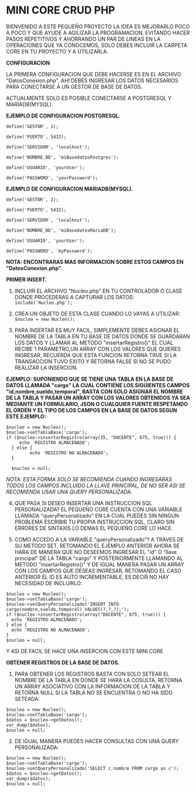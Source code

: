 # MINI CORE CRUD PHP

BIENVENIDO A ESTE PEQUEÑO PROYECTO LA IDEA ES MEJORARLO POCO A POCO Y QUE AYUDE A AGILIZAR LA PROGRAMACION, EVITANDO HACER PASOS REPETITIVOS Y AHORRANDO UN PAR DE LINEAS EN LA OPERACIONES QUE YA CONOCEMOS, SOLO DEBES INCLUIR LA CARPETA CORE EN TU PROYECTO Y A UTILIZARLA.

**CONFIGURACION**

LA PRIMERA CONFIGURACION QUE DEBE HACERSE ES EN EL ARCHIVO
"DatosConexion.php", AHI DEBES INGRESAR LOS DATOS NECESARIOS
PARA CONECTARSE A UN GESTOR DE BASE DE DATOS.

ACTUALMENTE SOLO ES POSIBLE CONECTARSE A POSTGRESQL Y MARIADB(MYSQL).

**EJEMPLO DE CONFIGURACION POSTGRESQL.**

~~~
define('GESTOR', 1);

define('PUERTO', 5432);

define('SERVIDOR', 'localhost');

define('NOMBRE_BD', 'miBasedatosPostgres');

define('USUARIO', 'yourUser');

define('PASSWORD', 'yourPassword');
~~~



**EJEMPLO DE CONFIGURACION MARIADB(MYSQL).**
~~~
define('GESTOR', 2);

define('PUERTO', 5432);

define('SERVIDOR', 'localhost');

define('NOMBRE_BD', 'miBasedatosMariaDB');

define('USUARIO', 'yourUser');

define('PASSWORD', 'myPassword');
~~~

**NOTA: ENCONTRARAS MAS INFORMACION SOBRE ESTOS CAMPOS EN "DatosConexion.php".**

**PRIMER INSERT.**

1. INCLUIR EL ARCHIVO "Nucleo.php" EN TU CONTROLADOR O CLASE DONDE
   PROCEDERAS A CAPTURAR LOS DATOS:
   ` include('Nucleo.php');`

2. CREA UN OBJETO DE ESTA CLASE CUANDO LO VAYAS A UTILIZAR:
   ` $nucleo = new Nucleo();`

3. PARA INSERTAR ES MUY FACIL, SIMPLEMENTE DEBES ASIGNAR EL NOMBRE DE LA
   TABLA EN TU BASE DE DATOS DONDE SE GUARDARAN LOS DATOS Y LLAMAR AL METODO
   "insertarRegistro()" EL CUAL RECIBE 1 PARAMETRO,UN ARRAY CON LOS VALORES QUE QUIERES INGRESAR, RECUERDA QUE ESTA FUNCION RETORNA TRUE SI LA TRANSACCION TUVO EXITO Y RETORNA FALSE SI NO SE PUDO REALIZAR LA INSERCION.

**EJEMPLO:**
**SUPONIENDO QUE SE TIENE UNA TABLA EN LA BASE DE DATOS LLAMADA "cargo" LA CUAL CONTIENE LOS SIGUIENTES CAMPOS "id,nombre,sueldo,temporal", BASTA CON SOLO ASIGNAR EL NOMBRE DE LA TABLA Y PASAR UN ARRAY CON LOS VALORES OBTENIDOS YA SEA MEDIANTE UN FORMULARIO, JSON O CUALQUIER FUENTE RESPETANDO EL ORDEN Y EL TIPO DE LOS CAMPOS EN LA BASE DE DATOS SEGUN ESTE EJEMPLO:**

~~~
$nucleo = new Nucleo(); 
$nucleo->setTablaBase('cargo'); 
if ($nucleo->insertarRegistro(array(15, "DOCENTE", 675, true))) { 
     echo 'REGISTRO ALMACENADO';
  } else {
         echo 'REGISTRO NO ALMACENADO'; 
  }
  
  $nucleo = null; 
~~~

_NOTA: ESTA FORMA SOLO SE RECOMIENDA CUANDO INGRESARAS TODOS LOS CAMPOS INCLUIDO LA LLAVE PRINCIPAL, DE NO SER ASI SE RECOMIENDA USAR UNA QUERY PERSONALIZADA._

4. QUE PASA SI DESEO INSERTAR UNA INSTRUCCION SQL PERSONALIZADA?
   EL PEQUEÑO CORE CUENTA CON UNA VARIABLE LLAMADA "queryPersonalizado" EN LA CUAL PUEDES SIN NINGUN PROBLEMA ESCRIBIR TU PROPIA INSTRUCCION SQL, CLARO SIN ERRORES DE SINTAXIS LO DEMAS EL PEQUEÑO CORE LO HACE.

5. COMO ACCEDO A LA VARIABLE "queryPersonalizado"?
   A TRAVES DE SU METODO SET, RETOMANDO EL EJEMPLO ANTERIOR AHORA SE HARA DE MANERA QUE NO DESEEMOS INGRESAR EL "id" O "llave principal" DE LA TABLA "cargo" Y POSTERIORMENTE LLAMANDO AL METODO "insertarRegistro()" Y DE IGUAL MANERA PASAR
   UN ARRAY CON LOS CAMPOS QUE DESEAS INGRESAR, RETOMANDO EL CASO ANTERIOR EL ID ES AUTO INCREMENTABLE, ES DECIR NO HAY NECESIDAD DE INCLUIRLO:

  ~~~
  $nucleo = new Nucleo();
  $nucleo->setTablaBase('cargo');
  $nucleo->setQueryPersonalizado('INSERT INTO cargo(nombre,sueldo,temporal) VALUES(?,?,?);');
  if ($nucleo->insertarRegistro(array("DOCENTE", 675, true))) {
    echo 'REGISTRO ALMACENADO';
  } else {
    echo 'REGISTRO NO ALMACENADO';
  }
  $nucleo = null;
  ~~~

Y ASI DE FACIL SE HACE UNA INSERCION CON ESTE MINI CORE

**OBTENER REGISTROS DE LA BASE DE DATOS.**

1.  PARA OBTENER LOS REGISTROS BASTA CON SOLO SETEAR EL NOMBRE DE LA TABLA EN DONDE SE HARA LA COSULTA, RETORNA UN ARRAY ASOCIATIVO CON LA INFORMACION DE LA TABLA Y RETORNA NULL SI LA TABLA NO SE ENCUENTRA O NO HA SIDO SETEADA:
   ~~~
   $nucleo = new Nucleo();
   $nucleo->setTablaBase('cargo');
   $datos = $nucleo->getDatos();
   var_dump($datos);
   $nucleo = null;
   ~~~
2.  DE IGUAL MANERA PUEDES HACER CONSULTAS CON UNA QUERY PERSONALIZADA:

   ~~~
  $nucleo = new Nucleo();
  $nucleo->setTablaBase('cargo');
  $nucleo->setQueryPersonalizado('SELECT c.nombre FROM cargo as c');
  $datos = $nucleo->getDatos();
  var_dump($datos);
  $nucleo = null;
   ~~~
